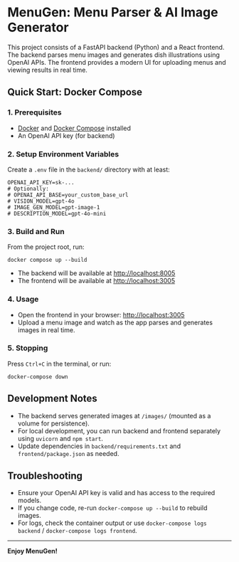 # MenuGen: Menu Parser & AI Image Generator

This project consists of a FastAPI backend (Python) and a React frontend. The backend parses menu images and generates dish illustrations using OpenAI APIs. The frontend provides a modern UI for uploading menus and viewing results in real time.

## Quick Start: Docker Compose

### 1. Prerequisites
- [Docker](https://www.docker.com/get-started) and [Docker Compose](https://docs.docker.com/compose/) installed
- An OpenAI API key (for backend)

### 2. Setup Environment Variables
Create a `.env` file in the `backend/` directory with at least:
```
OPENAI_API_KEY=sk-...
# Optionally:
# OPENAI_API_BASE=your_custom_base_url
# VISION_MODEL=gpt-4o
# IMAGE_GEN_MODEL=gpt-image-1
# DESCRIPTION_MODEL=gpt-4o-mini
```

### 3. Build and Run
From the project root, run:
```
docker compose up --build
```
- The backend will be available at [http://localhost:8005](http://localhost:8005)
- The frontend will be available at [http://localhost:3005](http://localhost:3005)

### 4. Usage
- Open the frontend in your browser: [http://localhost:3005](http://localhost:3005)
- Upload a menu image and watch as the app parses and generates images in real time.

### 5. Stopping
Press `Ctrl+C` in the terminal, or run:
```
docker-compose down
```

## Development Notes
- The backend serves generated images at `/images/` (mounted as a volume for persistence).
- For local development, you can run backend and frontend separately using `uvicorn` and `npm start`.
- Update dependencies in `backend/requirements.txt` and `frontend/package.json` as needed.

## Troubleshooting
- Ensure your OpenAI API key is valid and has access to the required models.
- If you change code, re-run `docker-compose up --build` to rebuild images.
- For logs, check the container output or use `docker-compose logs backend` / `docker-compose logs frontend`.

---

**Enjoy MenuGen!**
